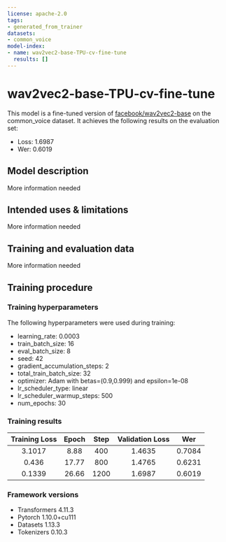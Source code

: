 ```yaml
---
license: apache-2.0
tags:
- generated_from_trainer
datasets:
- common_voice
model-index:
- name: wav2vec2-base-TPU-cv-fine-tune
  results: []
---
```


<!-- This model card has been generated automatically according to the information the Trainer had access to. You
should probably proofread and complete it, then remove this comment. -->

# wav2vec2-base-TPU-cv-fine-tune

This model is a fine-tuned version of [facebook/wav2vec2-base](https://huggingface.co/facebook/wav2vec2-base) on the common_voice dataset.
It achieves the following results on the evaluation set:
- Loss: 1.6987
- Wer: 0.6019

## Model description

More information needed

## Intended uses & limitations

More information needed

## Training and evaluation data

More information needed

## Training procedure

### Training hyperparameters

The following hyperparameters were used during training:
- learning_rate: 0.0003
- train_batch_size: 16
- eval_batch_size: 8
- seed: 42
- gradient_accumulation_steps: 2
- total_train_batch_size: 32
- optimizer: Adam with betas=(0.9,0.999) and epsilon=1e-08
- lr_scheduler_type: linear
- lr_scheduler_warmup_steps: 500
- num_epochs: 30

### Training results

| Training Loss | Epoch | Step | Validation Loss | Wer    |
|:-------------:|:-----:|:----:|:---------------:|:------:|
| 3.1017        | 8.88  | 400  | 1.4635          | 0.7084 |
| 0.436         | 17.77 | 800  | 1.4765          | 0.6231 |
| 0.1339        | 26.66 | 1200 | 1.6987          | 0.6019 |


### Framework versions

- Transformers 4.11.3
- Pytorch 1.10.0+cu111
- Datasets 1.13.3
- Tokenizers 0.10.3

